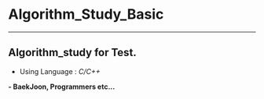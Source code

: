 # Algorithm_Study_Basic


------------------------------------------------------------------------------------------------------------------------------------------
Algorithm_study for Test.
------------------------------------------------------------------------------------------------------------------------------------------

- Using Language : *C/C++*

**- BaekJoon, Programmers etc...**
